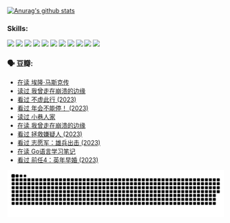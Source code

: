 
[![Anurag's github stats](https://github-readme-stats.vercel.app/api?username=w940853815)](https://github.com/anuraghazra/github-readme-stats)

### Skills:

<code><img height="32" src="https://cdn.jsdelivr.net/npm/simple-icons@v5/icons/python.svg"></code>
<code><img height="32" src="https://cdn.jsdelivr.net/npm/simple-icons@v5/icons/javascript.svg"></code>
<code><img height="32" src="https://cdn.jsdelivr.net/npm/simple-icons@v5/icons/django.svg"></code>
<code><img height="32" src="https://cdn.jsdelivr.net/npm/simple-icons@v5/icons/flask.svg"></code>
<code><img height="32" src="https://cdn.jsdelivr.net/npm/simple-icons@v5/icons/vuetify.svg"></code>
<code><img height="32" src="https://cdn.jsdelivr.net/npm/simple-icons@v5/icons/git.svg"></code>
<code><img height="32" src="https://cdn.jsdelivr.net/npm/simple-icons@v5/icons/docker.svg"></code>
<code><img height="32" src="https://cdn.jsdelivr.net/npm/simple-icons@v5/icons/postgresql.svg"></code>
<code><img height="32" src="https://cdn.jsdelivr.net/npm/simple-icons@v5/icons/elasticsearch.svg"></code>
<code><img height="32" src="https://cdn.jsdelivr.net/npm/simple-icons@v5/icons/macos.svg"></code>
<code><img height="32" src="https://cdn.jsdelivr.net/npm/simple-icons@v5/icons/linux.svg"></code>

### 🗣 豆瓣:

<!-- DOUBAN-ACTIVITIES:START -->
- [在读 埃隆·马斯克传](https://www.douban.com/people/136069238/status/4500417190/?_i=06508976)
- [读过 我曾走在崩溃的边缘](https://www.douban.com/people/136069238/status/4500416754/?_i=06508976)
- [看过 不虚此行‎ (2023)](https://www.douban.com/people/136069238/status/4499973052/?_i=06508976)
- [看过 年会不能停！‎ (2023)](https://www.douban.com/people/136069238/status/4498582002/?_i=06508976)
- [读过 小巷人家](https://www.douban.com/people/136069238/status/4489290935/?_i=06508976)
- [在读 我曾走在崩溃的边缘](https://www.douban.com/people/136069238/status/4489290559/?_i=06508976)
- [看过 拯救嫌疑人‎ (2023)](https://www.douban.com/people/136069238/status/4477421513/?_i=06508976)
- [看过 志愿军：雄兵出击‎ (2023)](https://www.douban.com/people/136069238/status/4465247367/?_i=06508976)
- [在读 Go语言学习笔记](https://www.douban.com/people/136069238/status/4459852901/?_i=06508976)
- [看过 前任4：英年早婚‎ (2023)](https://www.douban.com/people/136069238/status/4458320768/?_i=06508976)
<!-- DOUBAN-ACTIVITIES:END -->


![Snake animation](https://raw.githubusercontent.com/w940853815/w940853815/output/github-contribution-grid-snake.svg)

<!--
**w940853815/w940853815** is a ✨ _special_ ✨ repository because its `README.md` (this file) appears on your GitHub profile.

Here are some ideas to get you started:

- 🔭 I’m currently working on ...
- 🌱 I’m currently learning ...
- 👯 I’m looking to collaborate on ...
- 🤔 I’m looking for help with ...
- 💬 Ask me about ...
- 📫 How to reach me: ...
- 😄 Pronouns: ...
- ⚡ Fun fact: ...
-->
